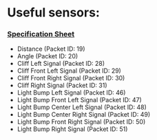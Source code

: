 # Useful sensors:

### [Specification Sheet](https://www.irobotweb.com/~/media/MainSite/PDFs/About/STEM/Create/iRobot_Roomba_600_Open_Interface_Spec.pdf?la=en)

-   Distance (Packet ID: 19)
-   Angle (Packet ID: 20)
-   Cliff Left Signal (Packet ID: 28)
-   Cliff Front Left Signal (Packet ID: 29)
-   Cliff Front Right Signal (Packet ID: 30)
-   Cliff Right Signal (Packet ID: 31)
-   Light Bump Left Signal (Packet ID: 46)
-   Light Bump Front Left Signal (Packet ID: 47)
-   Light Bump Center Left Signal (Packet ID: 48)
-   Light Bump Center Right Signal (Packet ID: 49)
-   Light Bump Front Right Signal (Packet ID: 50)
-   Light Bump Right Signal (Packet ID: 51)
